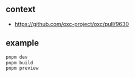 ## context

- https://github.com/oxc-project/oxc/pull/9630

## example

```sh
pnpm dev
pnpm build
pnpm preview
```
